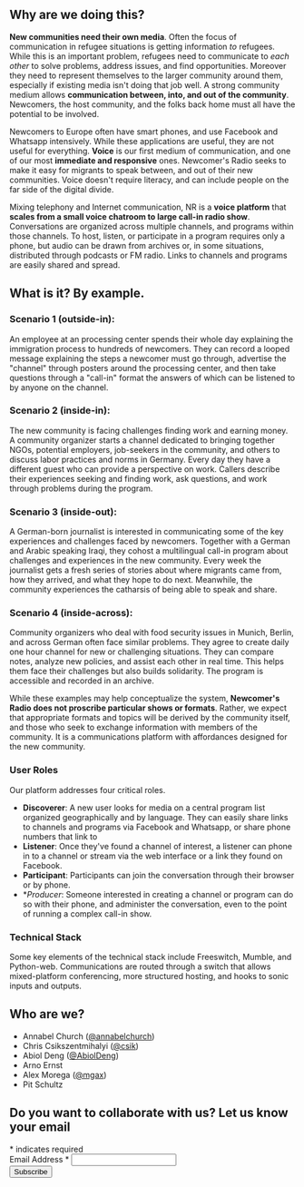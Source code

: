 
## Why are we doing this?
**New communities need their own media**.  Often the focus of communication in refugee situations is getting information _to_ refugees.  While this is an important problem, refugees need to communicate to *each other* to solve problems, address issues, and find opportunities.  Moreover they need to represent themselves to the larger community around them, especially if existing media isn't doing that job well.  A strong community medium allows **communication between, into, and out of the community**.  Newcomers, the host community, and the folks back home must all have the potential to be involved.

Newcomers to Europe often have smart phones, and use Facebook and Whatsapp intensively.  While these applications are useful, they are not useful for everything. **Voice** is our first medium of communication, and one of our most **immediate and responsive** ones.  Newcomer's Radio seeks to make it easy for migrants to speak between, and out of their new communities.  Voice doesn't require literacy, and can include people on the far side of the digital divide.

Mixing telephony and Internet communication, NR is a **voice platform** that **scales from a small voice chatroom to large call-in radio show**.  Conversations are organized across multiple channels, and programs within those channels.  To host, listen, or participate in a program requires only a phone, but audio can be drawn from archives or, in some situations, distributed through podcasts or FM radio.  Links to channels and programs are easily shared and spread.

## What is it? By example.

### Scenario 1 (outside-in):
An employee at an processing center spends their whole day explaining the immigration process to hundreds of newcomers.  They can record a looped message explaining the steps a newcomer must go through, advertise the "channel" through posters around the processing center, and then take questions through a "call-in" format the answers of which can be listened to by anyone on the channel.


### Scenario 2 (inside-in):
The new community is facing challenges finding work and earning money.  A community organizer starts a channel dedicated to bringing together NGOs, potential employers, job-seekers in the community, and others to discuss labor practices and norms in Germany.  Every day they have a different guest who can provide a perspective on work.  Callers describe their experiences seeking and finding work, ask questions, and work through problems during the program.

### Scenario 3 (inside-out):
A German-born journalist is interested in communicating some of the key experiences and challenges faced by newcomers.  Together with a German and Arabic speaking Iraqi, they cohost a multilingual call-in program about challenges and experiences in the new community.  Every week the journalist gets a fresh series of stories about where migrants came from, how they arrived, and what they hope to do next.  Meanwhile, the community experiences the catharsis of being able to speak and share.

### Scenario 4 (inside-across):
Community organizers who deal with food security issues in Munich, Berlin, and across German often face similar problems.  They agree to create daily one hour channel for new or challenging situations.  They can compare notes, analyze new policies, and assist each other in real time.  This helps them face their challenges but also builds solidarity.  The program is accessible and recorded in an archive.

While these examples may help conceptualize the system, **Newcomer's Radio does not proscribe particular shows or formats**.  Rather, we expect that appropriate formats and topics will be derived by the community itself, and those who seek to exchange information with members of the community.  It is a communications platform with affordances designed for the new community.

### User Roles
Our platform addresses four critical roles.
* **Discoverer**: A new user looks for media on a central program list organized geographically and by language.  They can easily share links to channels and programs via Facebook and Whatsapp, or share phone numbers that link to
* **Listener**: Once they've found a channel of interest, a listener can phone in to a channel or stream via the web interface or a link they found on Facebook.
* **Participant**: Participants can join the conversation through their browser or by phone.
* **Producer*: Someone interested in creating a channel or program can do so with their phone, and administer the conversation, even to the point of running a complex call-in show.

### Technical Stack
Some key elements of the technical stack include Freeswitch, Mumble, and Python-web.  Communications are routed through a switch that allows mixed-platform conferencing, more structured hosting, and hooks to sonic inputs and outputs.

## Who are we?

* Annabel Church ([@annabelchurch](https://twitter.com/annabelchurch))
* Chris Csikszentmihalyi ([@csik](https://twitter.com/csik))
* Abiol Deng ([@AbiolDeng](https://twitter.com/AbiolDeng))
* Arno Ernst
* Alex Morega ([@mgax](https://twitter.com/mgax))
* Pit Schultz


## Do you want to collaborate with us? Let us know your email
<!-- Begin MailChimp Signup Form -->
<link href="//cdn-images.mailchimp.com/embedcode/classic-081711.css" rel="stylesheet" type="text/css">
<style type="text/css">

    /* Add your own MailChimp form style overrides in your site stylesheet or in this style block.
       We recommend moving this block and the preceding CSS link to the HEAD of your HTML file. */
</style>
<div id="mc_embed_signup">
<form action="//grep.us5.list-manage.com/subscribe/post?u=e24202bb49d7e6ed74758380c&amp;id=112f445342" method="post" id="mc-embedded-subscribe-form" name="mc-embedded-subscribe-form" class="validate" target="_blank" novalidate>
    <div id="mc_embed_signup_scroll">
<div class="indicates-required"><span class="asterisk">*</span> indicates required</div>
<div class="mc-field-group">
    <label for="mce-EMAIL">Email Address  <span class="asterisk">*</span>
</label>
    <input type="email" value="" name="EMAIL" class="required email" id="mce-EMAIL">
</div>
    <div id="mce-responses" class="clear">
        <div class="response" id="mce-error-response" style="display:none"></div>
        <div class="response" id="mce-success-response" style="display:none"></div>
    </div>    <!-- real people should not fill this in and expect good things - do not remove this or risk form bot signups-->
    <div style="position: absolute; left: -5000px;"><input type="text" name="b_e24202bb49d7e6ed74758380c_112f445342" tabindex="-1" value=""></div>
    <div class="clear"><input type="submit" value="Subscribe" name="subscribe" id="mc-embedded-subscribe" class="button"></div>
    </div>
</form>
</div>
<script type='text/javascript' src='//s3.amazonaws.com/downloads.mailchimp.com/js/mc-validate.js'></script><script type='text/javascript'>(function($) {window.fnames = new Array(); window.ftypes = new Array();fnames[0]='EMAIL';ftypes[0]='email';fnames[1]='FNAME';ftypes[1]='text';fnames[2]='LNAME';ftypes[2]='text';}(jQuery));var $mcj = jQuery.noConflict(true);</script>
<!--End mc_embed_signup-->


